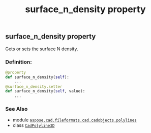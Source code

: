 ﻿---
title: surface_n_density property
second_title: Aspose.CAD for Python via .NET API References
description: 
type: docs
weight: 520
url: /python-net/aspose.cad.fileformats.cad.cadobjects.polylines/cadpolyline3d/surface_n_density/
is_root: false
---

## surface_n_density property


Gets or sets the surface N density.
### Definition:
```python
@property
def surface_n_density(self):
    ...
@surface_n_density.setter
def surface_n_density(self, value):
    ...
```

### See Also
* module [`aspose.cad.fileformats.cad.cadobjects.polylines`](../../)
* class [`CadPolyline3D`](/cad/python-net/aspose.cad.fileformats.cad.cadobjects.polylines/cadpolyline3d)
